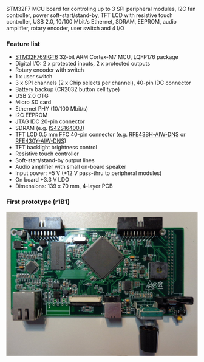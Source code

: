 STM32F7 MCU board for controling up to 3 SPI peripheral modules, I2C fan controller, power soft-start/stand-by, TFT LCD with resistive touch controller, USB 2.0, 10/100 Mbit/s Ethernet, SDRAM, EEPROM, audio amplifier, rotary encoder, user switch and 4 I/O

### Feature list

* [STM32F769IGT6](https://www.tme.eu/en/details/stm32f769igt6/st-microcontrollers/st-microelectronics/) 32-bit ARM Cortex-M7 MCU, LQFP176 package
* Digital I/O: 2 x protected inputs, 2 x protected outputs
* Rotary encoder with switch
* 1 x user switch
* 3 x SPI channels (2 x Chip selects per channel), 40-pin IDC connector
* Battery backup (CR2032 button cell type)
* USB 2.0 OTG
* Micro SD card
* Ethernet PHY (10/100 Mbit/s)
* I2C EEPROM
* JTAG IDC 20-pin connector
* SDRAM (e.g. [IS42S16400J](https://www.tme.eu/en/details/is42s16400j-7tli/dram-memories-integrated-circuits/issi/))
* TFT LCD 0.5 mm FFC 40-pin connector (e.g. [RFE43BH-AIW-DNS](https://www.tme.eu/en/details/rfe43bh-aiw-dns/tft-displays/raystar-optronics/) or [RFE430Y-AIW-DNS](https://www.tme.eu/en/details/rfe430y-aiw-dns/tft-displays/raystar-optronics/))
* TFT backlight brightness control
* Resistive touch controller
* Soft-start/stand-by output lines
* Audio amplifier with small on-board speaker
* Input power: +5 V (+12 V pass-thru to peripheral modules)
* On board +3.3 V LDO
* Dimensions: 139 x 70 mm, 4-layer PCB

### First prototype (r1B1)

![first prototype](Images/MCU_board_r1B1_prototype.jpg)
